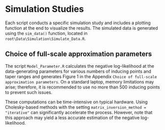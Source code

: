 # Simulation Studies

Each script conducts a specific simulation study and includes a plotting function at the end to visualize the results.
The simulated data is generated using the ```sim_data()``` function, located in ```root\Data\Simulation\Simulate_Data.R```.

## Choice of full-scale approximation parameters

The script ```Model_Parameter.R``` calculates the negative log-likelihood at the data-generating parameters for various numbers of inducing points and taper ranges and
generates Figure 1 in the Appendix ```Choice of full-scale approximation parameters```. 
On a standard laptop, memory limitations may arise; therefore, it is recommended to use no more than 500 inducing points to prevent such issues.

These computations can be time-intensive on typical hardware. Using Cholesky-based methods with the setting ```matrix_inversion_method = "iterative"``` can significantly accelerate the process. 
However, note that this approach may yield a less accurate estimation of the negative log-likelihood.
